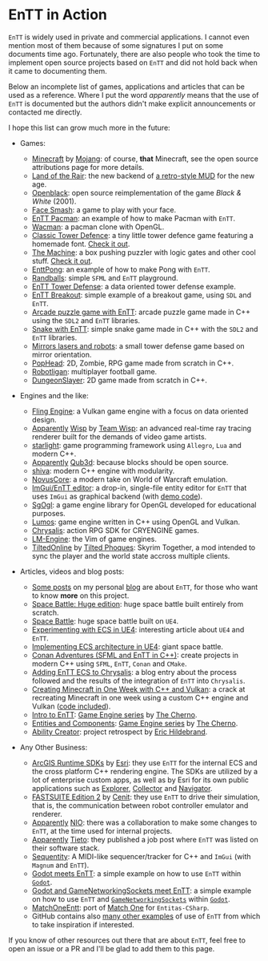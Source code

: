 # EnTT in Action

`EnTT` is widely used in private and commercial applications. I cannot even
mention most of them because of some signatures I put on some documents time
ago. Fortunately, there are also people who took the time to implement open
source projects based on `EnTT` and did not hold back when it came to
documenting them.

Below an incomplete list of games, applications and articles that can be used as
a reference. Where I put the word _apparently_ means that the use of `EnTT` is
documented but the authors didn't make explicit announcements or contacted me
directly.

I hope this list can grow much more in the future:

* Games:
  * [Minecraft](https://minecraft.net/en-us/attribution/) by
    [Mojang](https://mojang.com/): of course, **that** Minecraft, see the
    open source attributions page for more details.
  * [Land of the Rair](https://github.com/LandOfTheRair/core2): the new backend
    of [a retro-style MUD](https://rair.land/) for the new age.
  * [Openblack](https://github.com/openblack/openblack): open source
    reimplementation of the game _Black & White_ (2001).
  * [Face Smash](https://play.google.com/store/apps/details?id=com.gamee.facesmash):
    a game to play with your face.
  * [EnTT Pacman](https://github.com/Kerndog73/EnTT-Pacman): an example of how
    to make Pacman with `EnTT`.
  * [Wacman](https://github.com/carlfindahl/wacman): a pacman clone with OpenGL.
  * [Classic Tower Defence](https://github.com/kerndog73/Classic-Tower-Defence):
    a tiny little tower defence game featuring a homemade font.
    [Check it out](https://indi-kernick.itch.io/classic-tower-defence).
  * [The Machine](https://github.com/Kerndog73/The-Machine): a box pushing
    puzzler with logic gates and other cool stuff.
    [Check it out](https://indi-kernick.itch.io/the-machine-web-version).
  * [EnttPong](https://github.com/reworks/EnttPong): an example of how to make
    Pong with `EnTT`.
  * [Randballs](https://github.com/gale93/randballs): simple `SFML` and `EnTT`
    playground.
  * [EnTT Tower Defense](https://github.com/Daivuk/tddod): a data oriented tower
    defense example.
  * [EnTT Breakout](https://github.com/vblanco20-1/entt-breakout): simple
    example of a breakout game, using `SDL` and `EnTT`.
  * [Arcade puzzle game with EnTT](https://github.com/MasonRG/ArcadePuzzleGame):
    arcade puzzle game made in C++ using the `SDL2` and `EnTT` libraries.
  * [Snake with EnTT](https://github.com/MasonRG/SnakeGame): simple snake game
    made in C++ with the `SDL2` and `EnTT` libraries.
  * [Mirrors lasers and robots](https://github.com/guillaume-haerinck/imac-tower-defense):
    a small tower defense game based on mirror orientation.
  * [PopHead](https://github.com/SPC-Some-Polish-Coders/PopHead/): 2D, Zombie,
    RPG game made from scratch in C++.
  * [Robotligan](https://github.com/Trisslotten/robotligan): multiplayer
    football game.
  * [DungeonSlayer](https://github.com/alohaeee/DungeonSlayer): 2D game made
    from scratch in C++.

* Engines and the like:
  * [Fling Engine](https://github.com/flingengine/FlingEngine): a Vulkan game
    engine with a focus on data oriented design.
  * [Apparently](https://teamwisp.github.io/credits/)
    [Wisp](https://teamwisp.github.io/product/) by
    [Team Wisp](https://teamwisp.github.io/): an advanced real-time ray tracing
    renderer built for the demands of video game artists.
  * [starlight](https://github.com/DomRe/starlight): game programming framework
    using `Allegro`, `Lua` and modern C++.
  * [Apparently](https://github.com/JosiahWI/qub3d-libdeps)
    [Qub3d](https://qub3d.org/): because blocks should be open source.
  * [shiva](https://github.com/Milerius/shiva): modern C++ engine with
    modularity.
  * [NovusCore](https://github.com/novuscore/NovusCore): a modern take on World
    of Warcraft emulation.
  * [ImGui/EnTT editor](https://github.com/Green-Sky/imgui_entt_entity_editor):
    a drop-in, single-file entity editor for `EnTT` that uses `ImGui` as
    graphical backend (with
    [demo code](https://github.com/Green-Sky/imgui_entt_entity_editor_demo)).
  * [SgOgl](https://github.com/stwe/SgOgl): a game engine library for OpenGL
    developed for educational purposes.
  * [Lumos](https://github.com/jmorton06/Lumos): game engine written in C++
    using OpenGL and Vulkan.
  * [Chrysalis](https://github.com/ivanhawkes/Chrysalis): action RPG SDK for
    CRYENGINE games.
  * [LM-Engine](https://github.com/Lawrencemm/LM-Engine): the Vim of game
    engines.
  * [TiltedOnline](https://github.com/tiltedphoques/TiltedOnline) by
    [Tilted Phoques](https://github.com/tiltedphoques): Skyrim Together, a mod
    intended to sync the player and the world state accross multiple clients.

* Articles, videos and blog posts:
  * [Some posts](https://skypjack.github.io/tags/#entt) on my personal
    [blog](https://skypjack.github.io/) are about `EnTT`, for those who want to
    know **more** on this project.
  * [Space Battle: Huge edition](http://victor.madtriangles.com/code%20experiment/2018/06/11/post-ecs-battle-huge.html):
    huge space battle built entirely from scratch.
  * [Space Battle](https://github.com/vblanco20-1/ECS_SpaceBattle): huge space
    battle built on `UE4`.
  * [Experimenting with ECS in UE4](http://victor.madtriangles.com/code%20experiment/2018/03/25/post-ue4-ecs-battle.html):
    interesting article about `UE4` and `EnTT`.
  * [Implementing ECS architecture in UE4](https://forums.unrealengine.com/development-discussion/c-gameplay-programming/1449913-implementing-ecs-architecture-in-ue4-giant-space-battle):
    giant space battle.
  * [Conan Adventures (SFML and EnTT in C++)](https://leinnan.github.io/blog/conan-adventuressfml-and-entt-in-c.html):
    create projects in modern C++ using `SFML`, `EnTT`, `Conan` and `CMake`.
  * [Adding EnTT ECS to Chrysalis](https://www.tauradius.com/post/adding-an-ecs-to-chrysalis/):
    a blog entry about the process followed and the results of the integration
    of `EnTT` into `Chrysalis`.
  * [Creating Minecraft in One Week with C++ and Vulkan](https://vazgriz.com/189/creating-minecraft-in-one-week-with-c-and-vulkan/):
    a crack at recreating Minecraft in one week using a custom C++ engine and
    Vulkan ([code included](https://github.com/vazgriz/VoxelGame)).
  * [Intro to EnTT](https://www.youtube.com/watch?v=D4hz0wEB978&feature=youtu.be):
    [Game Engine series](https://www.youtube.com/c/TheChernoProject/videos) by
    [The Cherno](https://github.com/TheCherno).
  * [Entities and Components](https://www.youtube.com/watch?v=-B1iu4QJTUc&feature=youtu.be):
    [Game Engine series](https://www.youtube.com/c/TheChernoProject/videos) by
    [The Cherno](https://github.com/TheCherno).
  * [Ability Creator](https://www.erichildebrand.net/blog/ability-creator-project-retrospect):
    project retrospect by [Eric Hildebrand](https://www.erichildebrand.net/).

* Any Other Business:
  * [ArcGIS Runtime SDKs](https://developers.arcgis.com/arcgis-runtime/) by
    [Esri](https://www.esri.com/): they use `EnTT` for the internal ECS and the
    cross platform C++ rendering engine. The SDKs are utilized by a lot of
    enterprise custom apps, as well as by Esri for its own public applications
    such as
    [Explorer](https://play.google.com/store/apps/details?id=com.esri.explorer),
    [Collector](https://play.google.com/store/apps/details?id=com.esri.arcgis.collector)
    and
    [Navigator](https://play.google.com/store/apps/details?id=com.esri.navigator).
  * [FASTSUITE Edition 2](https://www.fastsuite.com/en_EN/fastsuite/fastsuite-edition-2.html)
    by [Cenit](http://www.cenit.com/en_EN/about-us/overview.html): they use
    `EnTT` to drive their simulation, that is, the communication between robot
    controller emulator and renderer.
  * [Apparently](https://www.linkedin.com/in/skypjack/)
    [NIO](https://www.nio.io/): there was a collaboration to make some changes
    to `EnTT`, at the time used for internal projects.
  * [Apparently](https://www.linkedin.com/jobs/view/architekt-c%2B%2B-at-tieto-1219512333/)
    [Tieto](https://www.tieto.com/): they published a job post where `EnTT` was
    listed on their software stack.
  * [Sequentity](https://github.com/alanjfs/sequentity): A MIDI-like
    sequencer/tracker for C++ and `ImGui` (with `Magnum` and `EnTT`).
  * [Godot meets EnTT](https://github.com/portaloffreedom/godot_entt_example/):
    a simple example on how to use `EnTT` within
    [`Godot`](https://godotengine.org/).
  * [Godot and GameNetworkingSockets meet EnTT](https://github.com/portaloffreedom/godot_entt_net_example):
    a simple example on how to use `EnTT` and
    [`GameNetworkingSockets`](https://github.com/ValveSoftware/GameNetworkingSockets)
    within [`Godot`](https://godotengine.org/).
  * [MatchOneEntt](https://github.com/mhaemmerle/MatchOneEntt): port of
    [Match One](https://github.com/sschmid/Match-One) for `Entitas-CSharp`.
  * GitHub contains also
    [many other examples](https://github.com/search?o=desc&q=%22skypjack%2Fentt%22&s=indexed&type=Code)
    of use of `EnTT` from which to take inspiration if interested.

If you know of other resources out there that are about `EnTT`, feel free to
open an issue or a PR and I'll be glad to add them to this page.
